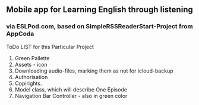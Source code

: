 ## Mobile app for Learning English through listening
### via ESLPod.com, based on SimpleRSSReaderStart-Project from AppCoda


ToDo LIST for this Particular Project



1. Green Pallette
2. Assets - icon
3. Downloading audio-files, marking them as not for icloud-backup
4. Authorisation
6. Copirights.
7. Model class, which will describe One Episode
8. Navigation Bar Controller - also in green color